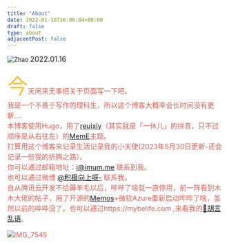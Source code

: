 ```yaml
---
title: "About"
date: 2022-01-16T16:06:04+08:00
draft: false
type: about
adjacentPost: false
---
```

![Zhao](https://cdn.jsdelivr.net/gh/tosspi/img@main//img/zhaoico2.png)
   <big>2022.01.16</big>
   
   <font size=20 color=#f7cc003 >今</font><font size=3 color=d56359 >天闲来无事把关于页面写一下吧。</font>  <br>
  <font size=3 color=d56359 >我是一个不善于写作的理科生，所以这个博客大概率会长时间没有更新....  <br>
   <font size=3 color=d56359 >本博客使用Hugo，用了[reuixiy](https://io-oi.me/)（其实就是「一休儿」的拼音，只不过顺序是从右往左）的[MemE](https://github.com/reuixiy/hugo-theme-meme)主题。</font>  <br>
   <font size=3 color=d56359 >打算用这个博客来记录生活记录我的小天使(2023年5月30日更新-还会记录一些我的折腾之路）。</font>  <br>
   <font size=3 color=d56359 >你可以通过邮箱地址：i@imum.me 联系到我。</font>  <br>
   <font size=3 color=d56359 >也可以通过微博 [@积极向上呀-](https://weibo.com/zhaomumu520) 联系我。</font><br>
   <font size=3 color=d56359 >自从腾讯云开发不给薅羊毛以后，哔哔了啥就一直停用，前一阵看到木木大佬的帖子，用了开源的[Memos](https://usememos.com/)+微软Azure重新启动哔哔了啥，虽然以前的哔哔没了。也可以通过https://mybelife.com ,来看我的[🦖胡言乱语](https://imum.me/talk/)。</font><br>
   
![IMG_7545](https://cdn.jsdelivr.net/gh/tosspi/mumu@main/uPic/IMG_7545.JPG)